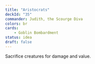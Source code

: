 ```yaml
---
title: "Aristocrats"
deckId: "35"
commander: Judith, the Scourge Diva
colors: br
cards:
    - Goblin Bombardment
status: idea
draft: false
---
```


Sacrifice creatures for damage and value.
